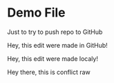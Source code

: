 # Demo File

Just to try to push repo to GitHub

Hey, this edit were made in GitHub!

Hey, this edit were made localy!

Hey there, this is conflict raw